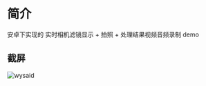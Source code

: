 # 简介 #

安卓下实现的 实时相机滤镜显示 + 拍照 + 处理结果视频音频录制 demo

## 截屏 ##

<img src="https://raw.githubusercontent.com/wysaid/Android-ffmpeg-CameraRecord/master/screenshot/screenshot0.jpg" alt="wysaid">